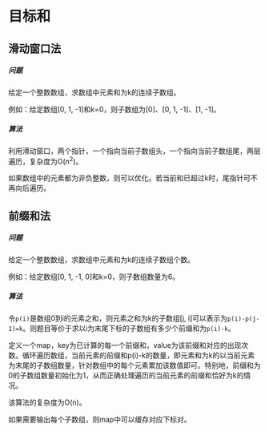 # 目标和

## 滑动窗口法

##### 问题

给定一个整数数组，求数组中元素和为k的连续子数组。

例如：给定数组[0, 1, -1]和k=0，则子数组为[0]、[0, 1, -1]、[1, -1]。

##### 算法

利用滑动窗口，两个指针，一个指向当前子数组头，一个指向当前子数组尾，两层遍历，复杂度为O(n<sup>2</sup>)。

如果数组中的元素都为非负整数，则可以优化。若当前和已超过k时，尾指针可不再向后遍历。

## 前缀和法

##### 问题

给定一个整数数组，求数组中元素和为k的连续子数组个数。

例如：给定数组[0, 1, -1, 0]和k=0，则子数组数量为6。

##### 算法

令`p(i)`是数组0到i的元素之和，则元素之和为k的子数组[j, i]可以表示为`p(i)-p(j-1)=k`。则题目等价于求以i为末尾下标的子数组有多少个前缀和为`p(i)-k`。

定义一个map，key为已计算的每一个前缀和，value为该前缀和对应的出现次数。循环遍历数组，当前元素的前缀和p(i)-k的数量，即元素和为k的以当前元素为末尾的子数组数量，针对数组中的每个元素累加该数值即可。特别地，前缀和为0的子数组数量初始化为1，从而正确处理遍历的当前元素的前缀和恰好为k的情况。

该算法的复杂度为O(n)。

如果需要输出每个子数组，则map中可以缓存对应下标对。